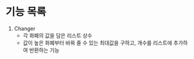 # 기능 목록

1. Changer
    - 각 화폐의 값을 담은 리스트 상수
    - 값이 높은 화폐부터 바꿔 줄 수 있는 최대값을 구하고, 개수를 리스트에 추가하여 반환하는 기능